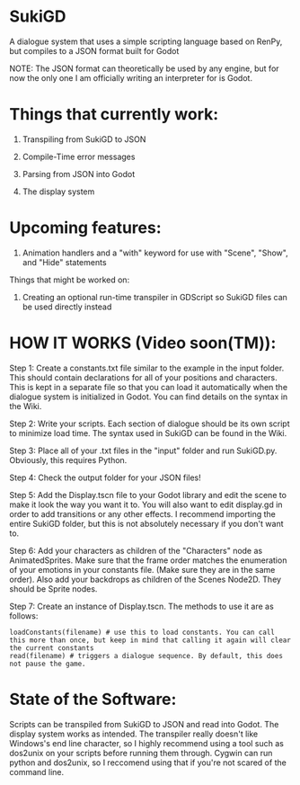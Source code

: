 # SukiGD
A dialogue system that uses a simple scripting language based on RenPy, but compiles to a JSON format built for Godot

NOTE: The JSON format can theoretically be used by any engine, but for now the only one I am officially writing an interpreter for is Godot.

# Things that currently work:

  1. Transpiling from SukiGD to JSON

  2. Compile-Time error messages
  
  3. Parsing from JSON into Godot
  
  4. The display system
  
# Upcoming features:
  
  1. Animation handlers and a "with" keyword for use with "Scene", "Show", and "Hide" statements
  
Things that might be worked on:
  
  1. Creating an optional run-time transpiler in GDScript so SukiGD files can be used directly instead
  
# HOW IT WORKS (Video soon(TM)):

Step 1: Create a constants.txt file similar to the example in the input folder. This should contain declarations for all of your positions and characters. This is kept in a separate file so that you can load it automatically when the dialogue system is initialized in Godot. You can find details on the syntax in the Wiki.

Step 2: Write your scripts. Each section of dialogue should be its own script to minimize load time. The syntax used in SukiGD can be found in the Wiki.

Step 3: Place all of your .txt files in the "input" folder and run SukiGD.py. Obviously, this requires Python.

Step 4: Check the output folder for your JSON files!

Step 5: Add the Display.tscn file to your Godot library and edit the scene to make it look the way you want it to. You will also want to edit display.gd in order to add transitions or any other effects. I recommend importing the entire SukiGD folder, but this is not absolutely necessary if you don't want to.

Step 6: Add your characters as children of the "Characters" node as AnimatedSprites. Make sure that the frame order matches the enumeration of your emotions in your constants file. (Make sure they are in the same order). Also add your backdrops as children of the Scenes Node2D. They should be Sprite nodes.

Step 7: Create an instance of Display.tscn. The methods to use it are as follows:
```
loadConstants(filename) # use this to load constants. You can call this more than once, but keep in mind that calling it again will clear the current constants
read(filename) # triggers a dialogue sequence. By default, this does not pause the game.
```
  
# State of the Software:

Scripts can be transpiled from SukiGD to JSON and read into Godot. The display system works as intended. The transpiler really doesn't like Windows's end line character, so I highly recommend using a tool such as dos2unix on your scripts before running them through. Cygwin can run python and dos2unix, so I reccomend using that if you're not scared of the command line.
